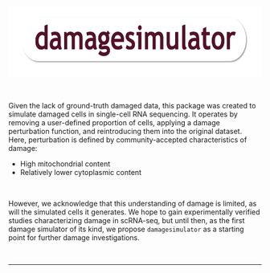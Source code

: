 <br>

<p align="center">
  <img src="https://github.com/AlicenJoyHenning/damagesimulator/blob/main/inst/extdata/logo.png" alt="limiric_logo" height="140" width="640">
</p>

<br>

Given the lack of ground-truth damaged data, this package was created to simulate damaged cells in single-cell RNA sequencing. It operates by removing a user-defined proportion of cells, applying a damage perturbation function, and reintroducing them into the original dataset. Here, perturbation is defined by community-accepted characteristics of damage:
* High mitochondrial content
* Relatively lower cytoplasmic content

<br>

However, we acknowledge that this understanding of damage is limited, as will the simulated cells it generates. We hope to gain experimentally verified studies characterizing damage in scRNA-seq, but until then, as the first damage simulator of its kind, we propose ```damagesimulator``` as a starting point for further damage investigations.


<br>

---
